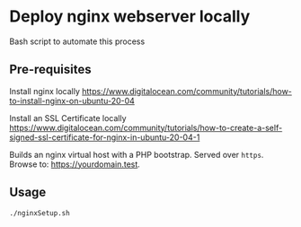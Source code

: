 # Deploy nginx webserver locally

Bash script to automate this process

## Pre-requisites
Install nginx locally
https://www.digitalocean.com/community/tutorials/how-to-install-nginx-on-ubuntu-20-04

Install an SSL Certificate locally
https://www.digitalocean.com/community/tutorials/how-to-create-a-self-signed-ssl-certificate-for-nginx-in-ubuntu-20-04-1

Builds an nginx virtual host with a PHP bootstrap. Served over `https`. Browse to: https://yourdomain.test. 

## Usage
    
    ./nginxSetup.sh
